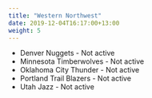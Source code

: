 ```yaml
---
title: "Western Northwest"
date: 2019-12-04T16:17:00+13:00
weight: 5
---
```


- Denver Nuggets - Not active
- Minnesota Timberwolves - Not active
- Oklahoma City Thunder - Not active
- Portland Trail Blazers - Not active
- Utah Jazz - Not active